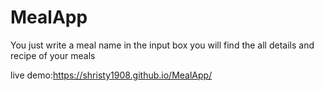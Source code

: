 # MealApp
You just write a meal name in the input box you will find the all details and recipe of your meals


live demo:https://shristy1908.github.io/MealApp/

